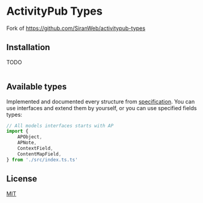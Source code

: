 # ActivityPub Types

Fork of <https://github.com/SiranWeb/activitypub-types>

## Installation

TODO

```bash

```

## Available types

Implemented and documented every structure from [specification](https://www.w3.org/TR/activitystreams-vocabulary).
You can use interfaces and extend them by yourself, or you can use specified fields types:

```typescript
// All models interfaces starts with AP
import {
    APObject,
    APNote,
    ContextField,
    ContentMapField,
} from './src/index.ts.ts'
```

## License

[MIT](LICENSE)

